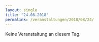 ```yaml
---
layout: single
title: "24.08.2018"
permalink: /veranstaltungen/2018/08/24/
---
```


Keine Veranstaltung an diesem Tag.
